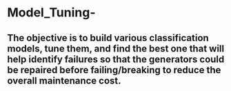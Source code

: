 # Model_Tuning-
## The objective is to build various classification models, tune them, and find the best one that will help identify failures so that the generators could be repaired before failing/breaking to reduce the overall maintenance cost.

